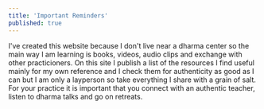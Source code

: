 ```yaml
---
title: 'Important Reminders'
published: true
---
```

I've created this website because I don't live near a dharma center
so the main way I am learning is books, videos, audio clips and exchange with other practicioners.
On this site I publish a list of the resources I find useful mainly for my own reference and 
I check them for authenticity as good as I can but I am only a layperson so take everything I share with a grain of salt. For your practice it is important that you connect with an authentic teacher, listen to dharma talks and go on retreats.
